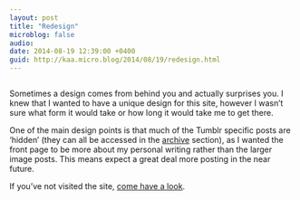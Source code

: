 ```yaml
---
layout: post
title: "Redesign"
microblog: false
audio: 
date: 2014-08-19 12:39:00 +0400
guid: http://kaa.micro.blog/2014/08/19/redesign.html
---
```

<p><img src="https://www.kaa.bz/uploads/2018/7b40b983ae.jpg" alt="" /></p>

<p>Sometimes a design comes from behind you and actually surprises you. I knew that I wanted to have a unique design for this site, however I wasn&rsquo;t sure what form it would take or how long it would take me to get there.</p>

<p>One of the main design points is that much of the Tumblr specific posts are &lsquo;hidden&rsquo; (they can all be accessed in the <a href="http://khaledaboualfa.co/archive">archive</a> section), as I wanted the front page to be more about my personal writing rather than the larger image posts. This means expect a great deal more posting in the near future.</p>

<p>If you&rsquo;ve not visited the site, <a href="http://khaledaboualfa.co">come have a look</a>.</p>

